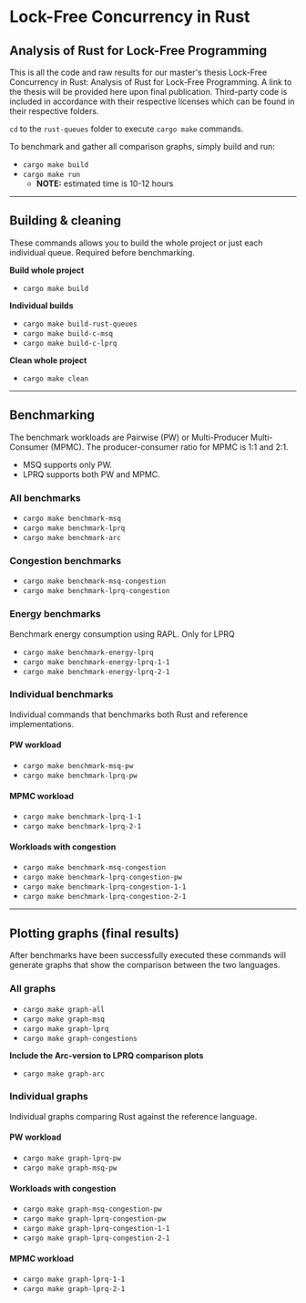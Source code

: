 # Lock-Free Concurrency in Rust
## Analysis of Rust for Lock-Free Programming
This is all the code and raw results for our master's thesis Lock-Free Concurrency in Rust: Analysis of Rust for Lock-Free Programming.
A link to the thesis will be provided here upon final publication.
Third-party code is included in accordance with their respective licenses which can be found in their respective folders.


`cd` to the `rust-queues` folder to execute `cargo make` commands.


To benchmark and gather all comparison graphs, simply build and run:
- `cargo make build`
- `cargo make run`
	- **NOTE:** estimated time is 10-12 hours

***

## Building & cleaning
These commands allows you to build the whole project or just each individual queue. Required before benchmarking.

**Build whole project** 
- `cargo make build`

**Individual builds**
- `cargo make build-rust-queues`
- `cargo make build-c-msq`
- `cargo make build-c-lprq`

**Clean whole project**
- `cargo make clean`

***

## Benchmarking
The benchmark workloads are Pairwise (PW) or Multi-Producer Multi-Consumer (MPMC). The producer-consumer ratio for MPMC is 1:1 and 2:1.

- MSQ supports only PW.
- LPRQ supports both PW and MPMC.

### All benchmarks
- `cargo make benchmark-msq`
- `cargo make benchmark-lprq`
- `cargo make benchmark-arc`

### Congestion benchmarks
- `cargo make benchmark-msq-congestion`
- `cargo make benchmark-lprq-congestion`

### Energy benchmarks
Benchmark energy consumption using RAPL. Only for LPRQ
- `cargo make benchmark-energy-lprq`
- `cargo make benchmark-energy-lprq-1-1`
- `cargo make benchmark-energy-lprq-2-1`

### Individual benchmarks
Individual commands that benchmarks both Rust and reference implementations.

#### PW workload
- `cargo make benchmark-msq-pw`
- `cargo make benchmark-lprq-pw`

#### MPMC workload
- `cargo make benchmark-lprq-1-1`
- `cargo make benchmark-lprq-2-1`

#### Workloads with congestion
- `cargo make benchmark-msq-congestion`
- `cargo make benchmark-lprq-congestion-pw`
- `cargo make benchmark-lprq-congestion-1-1`
- `cargo make benchmark-lprq-congestion-2-1`

***

## Plotting graphs (final results)
After benchmarks have been successfully executed these commands will generate graphs that show the comparison between the two languages.

### All graphs
- `cargo make graph-all`
- `cargo make graph-msq`
- `cargo make graph-lprq`
- `cargo make graph-congestions`

**Include the Arc-version to LPRQ comparison plots**
- `cargo make graph-arc`

### Individual graphs
Individual graphs comparing Rust against the reference language.

#### PW workload
- `cargo make graph-lprq-pw`
- `cargo make graph-msq-pw`

#### Workloads with congestion
- `cargo make graph-msq-congestion-pw`
- `cargo make graph-lprq-congestion-pw`
- `cargo make graph-lprq-congestion-1-1`
- `cargo make graph-lprq-congestion-2-1`

#### MPMC workload
- `cargo make graph-lprq-1-1`
- `cargo make graph-lprq-2-1`



